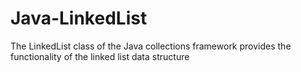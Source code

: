 # Java-LinkedList
The LinkedList class of the Java collections framework provides the functionality of the linked list data structure 
